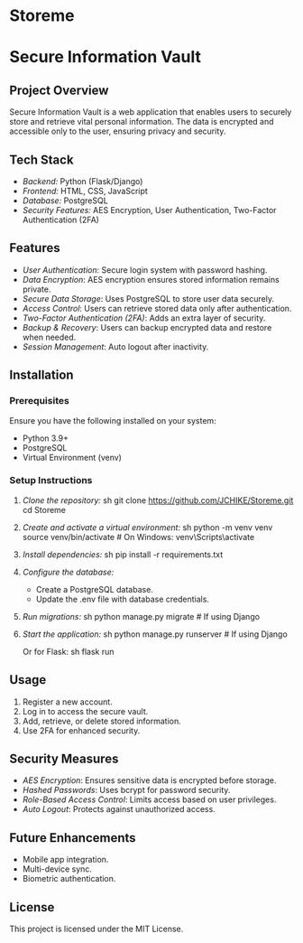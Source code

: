 # Storeme
# Secure Information Vault

## Project Overview
Secure Information Vault is a web application that enables users to securely store and retrieve vital personal information. The data is encrypted and accessible only to the user, ensuring privacy and security.

## Tech Stack
- *Backend:* Python (Flask/Django)
- *Frontend:* HTML, CSS, JavaScript
- *Database:* PostgreSQL
- *Security Features:* AES Encryption, User Authentication, Two-Factor Authentication (2FA)

## Features
- *User Authentication*: Secure login system with password hashing.
- *Data Encryption*: AES encryption ensures stored information remains private.
- *Secure Data Storage*: Uses PostgreSQL to store user data securely.
- *Access Control*: Users can retrieve stored data only after authentication.
- *Two-Factor Authentication (2FA)*: Adds an extra layer of security.
- *Backup & Recovery*: Users can backup encrypted data and restore when needed.
- *Session Management*: Auto logout after inactivity.

## Installation
### Prerequisites
Ensure you have the following installed on your system:
- Python 3.9+
- PostgreSQL
- Virtual Environment (venv)

### Setup Instructions
1. *Clone the repository:*
   sh
   git clone https://github.com/JCHIKE/Storeme.git
   cd Storeme
   
2. *Create and activate a virtual environment:*
   sh
   python -m venv venv
   source venv/bin/activate  # On Windows: venv\Scripts\activate
   
3. *Install dependencies:*
   sh
   pip install -r requirements.txt
   
4. *Configure the database:*
   - Create a PostgreSQL database.
   - Update the .env file with database credentials.

5. *Run migrations:*
   sh
   python manage.py migrate  # If using Django
   

6. *Start the application:*
   sh
   python manage.py runserver  # If using Django
   
   Or for Flask:
   sh
   flask run
   

## Usage
1. Register a new account.
2. Log in to access the secure vault.
3. Add, retrieve, or delete stored information.
4. Use 2FA for enhanced security.

## Security Measures
- *AES Encryption*: Ensures sensitive data is encrypted before storage.
- *Hashed Passwords*: Uses bcrypt for password security.
- *Role-Based Access Control*: Limits access based on user privileges.
- *Auto Logout*: Protects against unauthorized access.

## Future Enhancements
- Mobile app integration.
- Multi-device sync.
- Biometric authentication.

## License
This project is licensed under the MIT License.